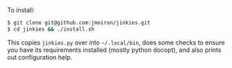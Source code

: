 To install:

```bash
$ git clone git@github.com:jmoiron/jinkies.git
$ cd jinkies && ./install.sh
```

This copies `jinkies.py` over into `~/.local/bin`, does some checks to ensure
you have its requirements installed (mostly python docopt), and also prints out
configuration help.

